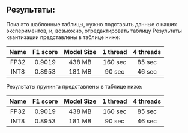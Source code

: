## Результаты:
Пока это шаблонные таблицы, нужно подставить данные с наших экспериментов, и, возможно, отредактировать таблицу
Результаты квантизации представлены в таблице ниже:

| Name | F1 score | Model Size | 1 thread | 4 threads |
|:----:|:--------:|:----------:|:--------:|:---------:|
| FP32 |  0.9019  |   438 MB   | 160 sec  | 85 sec    |
| INT8 |  0.8953  |   181 MB   |  90 sec  | 46 sec    |


Результаты прунинга представлены в таблице ниже:

| Name | F1 score | Model Size | 1 thread | 4 threads |
|:----:|:--------:|:----------:|:--------:|:---------:|
| FP32 |  0.9019  |   438 MB   | 160 sec  | 85 sec    |
| INT8 |  0.8953  |   181 MB   |  90 sec  | 46 sec    |
